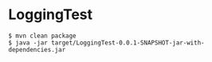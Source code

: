 # LoggingTest

```
$ mvn clean package
$ java -jar target/LoggingTest-0.0.1-SNAPSHOT-jar-with-dependencies.jar
```